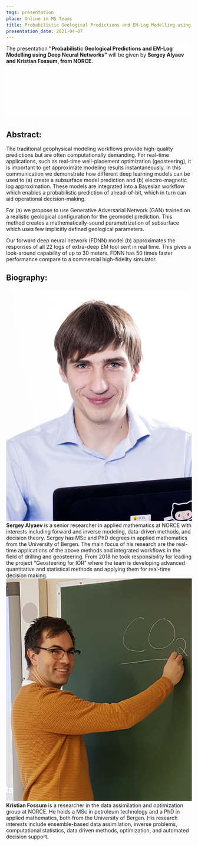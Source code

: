 ```yaml
---
tags: presentation
place: Online in MS Teams
title: Probabilistic Geological Predictions and EM-Log Modelling using Deep Neural Networks (Sergey Alyaev and Kristian Fossum, NORCE)
presentation_date: 2021-04-07
---
```


<style>
  .hero-example--linear-gradient {
    height: 200px;
    background-image: linear-gradient(135deg, rgba(255, 255, 255, .7), rgba(255, 255, 255, .4)), url("/assets/archive/kristian-fossum-sergey-alyaev-hero.jpg");
  }
</style>

<!-- <div class="hero" style='height: 500px; background-image: url("/assets/archive/kristian-fossum-sergey-alyaev-crop.jpg");'> -->

<div class="hero hero-example--linear-gradient">
  <div class="hero__content">
    <!-- <h3> -->
    The presentation <b>"Probabilistic Geological Predictions and EM-Log Modelling using Deep Neural Networks"</b> will be given by <b>Sergey Alyaev and Kristian Fossum, from NORCE</b>.
    <!-- </h3> -->
  </div>
</div>
 
## Abstract:

The traditional geophysical modeling workflows provide high-quality predictions but are often computationally demanding. For real-time applications, such as real-time well-placement optimization (geosteering), it is important to get approximate modeling results instantaneously. 
In this communication we demonstrate how different deep learning models can be used to (a) create a subsurface model prediction and (b) electro-magnetic log approximation. These models are integrated into a Bayesian workflow which enables a probabilistic prediction of ahead-of-bit, which in turn can aid operational decision-making. 

For (a) we propose to use Generative Adversarial Network (GAN) trained on a realistic geological configuration for the geomodel prediction. This method creates a mathematically-sound parametrization of subsurface which uses few implicitly defined geological parameters.

Our forward deep neural network (FDNN) model (b) approximates the responses of all 22 logs of extra-deep EM tool sent in real time. This gives a look-around capability of up to 30 meters. FDNN has 50 times faster performance compare to a commercial high-fidelity simulator.

 
<!-- <a class="button button--primary button--pill" href="/assets/archive/NFES-AI-Steve-Cuddy.pdf">Download Presentation as PDF</a> -->

<!-- <img class="image image--xl" src="/assets/archive/kristian-fossum-sergey-alyaev-crop.jpg" alt="Two researchers near two boards"/> -->

## Biography:

<div class="grid grid--p-3">
  <div class="cell cell--shrink">
   <img class="image image--md" src="/assets/archive/sergey-alyaev-rl.jpg" alt="Sergey Alyaev"/>
  </div>
  <div class="cell cell--auto">
    <b>Sergey Alyaev</b> is a senior researcher in applied mathematics at NORCE with interests including forward and inverse modeling, data-driven methods, and decision theory. Sergey has MSc and PhD degrees in applied mathematics from the University of Bergen. The main focus of his research are the real-time applications of the above methods and integrated workflows in the field of drilling and geosteering. From 2018 he took responsibility for leading the project “Geosteering for IOR” where the team is developing advanced quantitative and statistical methods and applying them for real-time decision making.
  </div>
</div>

<div class="grid grid--p-3">
  <div class="cell cell--shrink">
    <img class="image image--md" src="/assets/archive/kristian-fossum.jpg" alt="Kristian Fossum"/>
  </div>
  <div class="cell cell--auto">
    <b>Kristian Fossum</b> is a researcher in the data assimilation and optimization group at NORCE. He holds a MSc in petroleum technology and a PhD in applied mathematics, both from the University of Bergen. His research interests include ensemble-based data assimilation, inverse problems, computational statistics, data driven methods, optimization, and automated decision support. 
  </div>  
</div>
 



